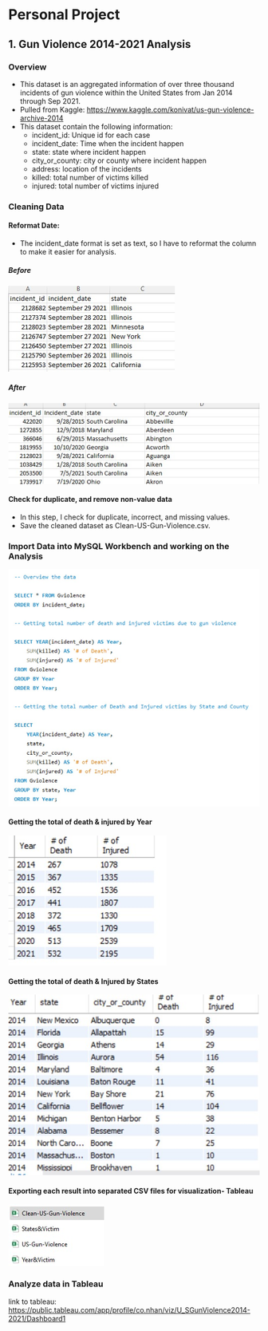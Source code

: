 # Personal Project

## 1. Gun Violence 2014-2021 Analysis

### Overview

* This dataset is an aggregated information of over three thousand incidents of gun violence within the United States from Jan 2014 through Sep 2021.
* Pulled from Kaggle: https://www.kaggle.com/konivat/us-gun-violence-archive-2014
* This dataset contain the following information:
    * incident_id: Unique id for each case
    * incident_date: Time when the incident happen
    * state: state where incident happen
    * city_or_county: city or county where incident happen
    * address: location of the incidents
    * killed: total number of victims killed
    * injured: total number of victims injured

### Cleaning Data

#### Reformat Date:

* The incident_date format is set as text, so I have to reformat the column to make it easier for analysis.

##### Before
<img src="/img/Before.jpg">

##### After
<img src="/img/After.jpg">


#### Check for duplicate, and remove non-value data

* In this step, I check for duplicate, incorrect, and missing values.
* Save the cleaned dataset as Clean-US-Gun-Violence.csv.

### Import Data into MySQL Workbench and working on the Analysis

<img src="/img/SQL.jpg">

#### Getting the total of death & injured by Year

<img src="/img/Byyear.jpg">

#### Getting the total of death & Injured by States

<img src="/img/ByState.jpg">

#### Exporting each result into separated CSV files for visualization- Tableau

<img src="/img/csvfile.jpg">

### Analyze data in Tableau

link to tableau: https://public.tableau.com/app/profile/co.nhan/viz/U_SGunViolence2014-2021/Dashboard1
